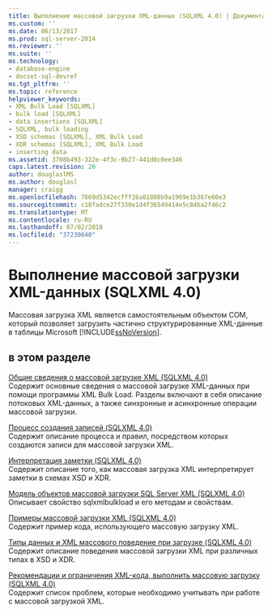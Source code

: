 ```yaml
---
title: Выполнение массовой загрузки XML-данных (SQLXML 4.0) | Документация Майкрософт
ms.custom: ''
ms.date: 06/13/2017
ms.prod: sql-server-2014
ms.reviewer: ''
ms.suite: ''
ms.technology:
- database-engine
- docset-sql-devref
ms.tgt_pltfrm: ''
ms.topic: reference
helpviewer_keywords:
- XML Bulk Load [SQLXML]
- bulk load [SQLXML]
- data insertions [SQLXML]
- SQLXML, bulk loading
- XSD schemas [SQLXML], XML Bulk Load
- XDR schemas [SQLXML], XML Bulk Load
- inserting data
ms.assetid: 3708b493-322e-4f3c-9b27-441d0c0ee346
caps.latest.revision: 20
author: douglaslMS
ms.author: douglasl
manager: craigg
ms.openlocfilehash: 7669d5342ecfff26a81808b9a1969e1b367e60e3
ms.sourcegitcommit: c18fadce27f330e1d4f36549414e5c84ba2f46c2
ms.translationtype: MT
ms.contentlocale: ru-RU
ms.lasthandoff: 07/02/2018
ms.locfileid: "37230640"
---
```

# <a name="performing-bulk-load-of-xml-data-sqlxml-40"></a>Выполнение массовой загрузки XML-данных (SQLXML 4.0)
  Массовая загрузка XML является самостоятельным объектом COM, который позволяет загрузить частично структурированные XML-данные в таблицы Microsoft [!INCLUDE[ssNoVersion](../../../includes/ssnoversion-md.md)].  
  
## <a name="in-this-section"></a>в этом разделе  
 [Общие сведения о массовой загрузке XML &#40;SQLXML 4.0&#41;](introduction-to-xml-bulk-load-sqlxml-4-0.md)  
 Содержит основные сведения о массовой загрузке XML-данных при помощи программы XML Bulk Load. Разделы включают в себя описание потоковых XML-данных, а также синхронные и асинхронные операции массовой загрузки.  
  
 [Процесс создания записей &#40;SQLXML 4.0&#41;](record-generation-process-sqlxml-4-0.md)  
 Содержит описание процесса и правил, посредством которых создаются записи для массовой загрузки XML.  
  
 [Интерпретация заметки &#40;SQLXML 4.0&#41;](annotation-interpretation-sqlxml-4-0.md)  
 Содержит описание того, как массовая загрузка XML интерпретирует заметки в схемах XSD и XDR.  
  
 [Модель объектов массовой загрузки SQL Server XML &#40;SQLXML 4.0&#41;](sql-server-xml-bulk-load-object-model-sqlxml-4-0.md)  
 Описывает свойство sqlxmlbulkload и его методам и свойствам.  
  
 [Примеры массовой загрузки XML &#40;SQLXML 4.0&#41;](xml-bulk-load-examples-sqlxml-4-0.md)  
 Содержит пример кода, использующего массовую загрузку XML.  
  
 [Типы данных и XML массового поведение при загрузке &#40;SQLXML 4.0&#41;](data-types-and-xml-bulk-load-behavior-sqlxml-4-0.md)  
 Содержит описание поведения массовой загрузки XML при различных типах в XSD и XDR.  
  
 [Рекомендации и ограничения XML-кода, выполнить массовую загрузку &#40;SQLXML 4.0&#41;](guidelines-and-limitations-of-xml-bulk-load-sqlxml-4-0.md)  
 Содержит список проблем, которые необходимо учитывать при работе с массовой загрузкой XML.  
  
  
